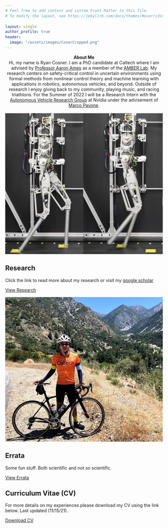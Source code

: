 ```yaml
---
# Feel free to add content and custom Front Matter to this file.
# To modify the layout, see https://jekyllrb.com/docs/themes/#overriding-theme-defaults

layout: single
author_profile: true
header: 
  image: "/assets/images/CoverCropped.png"
---
```


<center>
<b>About Me</b>
</center>

<center>
Hi, my name is Ryan Cosner. I am a PhD candidate at Caltech where I am advised by <a href="http://ames.caltech.edu/">Professor Aaron Ames</a> as a member of the <a href="http://www.bipedalrobotics.com/">AMBER Lab</a>. My research centers on safety-critical control in uncertain environments using formal methods from nonlinear control theory and machine learning with applications in robotics, autonomous vehicles, and beyond. 
Outside of research I enjoy giving back to my community, playing music, and racing triathlons.
For the Summer of 2022 I will be a Research Intern with the <a href="https://nvr-avg.github.io/">Autonomous Vehicle Research Group</a> at Nvidia under the advisement of <a href="https://profiles.stanford.edu/marco-pavone">Marco Pavone</a>. 
</center>

<br>

<div class="feature__wrapper">
    <div class="feature__item--right">
    <div class="archive__item">
        <div class="archive__item-teaser">
            <img src="/assets/images/amberSteppingStones.png" alt="Research Image">    
        </div>
        <div class="archive__item-body">
            <h2 class="archive__item-title">Research</h2>
            <div class="archive__item-excerpt">
            <p> Click the link to read more about my research or visit my <a href="https://scholar.google.com/citations?user=9XSMo-AAAAAJ&hl=en&oi=ao" > google scholar</a>
            </p>
            </div>
            <p><a href="/research/" class="btn btn--primary">View Research</a></p>
        </div>
    </div>
    </div>
</div>
<div class="feature__wrapper">
    <div class="feature__item--right">
    <div class="archive__item">
        <div class="archive__item-teaser">
            <img src="/assets/images/baldyCropped.jpg" alt="Errata Image">    
        </div>
        <div class="archive__item-body">
            <h2 class="archive__item-title">Errata</h2>
            <div class="archive__item-excerpt">
            <p>Some fun stuff. Both scientific and not so scientific.</p>
            </div>
            <p><a href="/errata/" class="btn btn--primary">View Errata</a></p>
        </div>
    </div>
    </div>
</div>
<div class="feature__wrapper">
    <div class="feature__item--center">
    <div class="archive__item">
        <div class="archive__item-body">
            <h2 class="archive__item-title">Curriculum Vitae (CV)</h2>
            <div class="archive__item-excerpt">
            <p>For more details on my experiences please download my CV using the link below. Last updated (11/15/21). </p>
            </div>
            <p><a href="/assets/files/Resume.pdf" class="btn btn--primary">Download CV</a></p>
        </div>
    </div>
    </div>

</div>

 